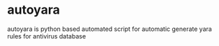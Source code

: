 # autoyara
autoyara is python based automated script for automatic generate yara rules for antivirus database
